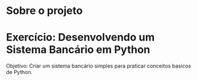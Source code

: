 # Sobre o projeto

# Exercício: Desenvolvendo um Sistema Bancário em Python
 Objetivo: Criar um sistema bancário simples para praticar conceitos basicos de Python.

